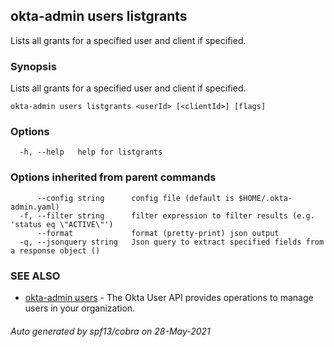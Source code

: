 ## okta-admin users listgrants

Lists all grants for a specified user and client if specified.

### Synopsis

Lists all grants for a specified user and client if specified.

```
okta-admin users listgrants <userId> [<clientId>] [flags]
```

### Options

```
  -h, --help   help for listgrants
```

### Options inherited from parent commands

```
      --config string      config file (default is $HOME/.okta-admin.yaml)
  -f, --filter string      filter expression to filter results (e.g. 'status eq \"ACTIVE\"')
      --format             format (pretty-print) json output
  -q, --jsonquery string   Json query to extract specified fields from a response object ()
```

### SEE ALSO

* [okta-admin users](okta-admin_users.md)	 - The Okta User API provides operations to manage users in your organization.

###### Auto generated by spf13/cobra on 28-May-2021
